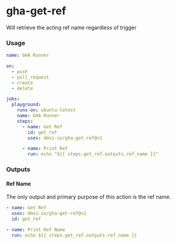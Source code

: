 # gha-get-ref

Will retrieve the acting ref name regardless of trigger

### Usage

```yaml
name: GHA Runner

on:
  - push
  - pull_request
  - create
  - delete

jobs:
  playground:
    runs-on: ubuntu-latest
    name: GHA Runner
    steps:
      - name: Get Ref
        id: get_ref
        uses: dmsi-io/gha-get-ref@v1

      - name: Print Ref
        run: echo "${{ steps.get_ref.outputs.ref_name }}"
```

### Outputs

#### Ref Name

The only output and primary purpose of this action is the ref name.

```yaml
- name: Get Ref
  uses: dmsi-io/gha-get-ref@v1
  id: get_ref

- name: Print Ref Name
  run: echo ${{ steps.get_ref.outputs.ref_name }}
```
